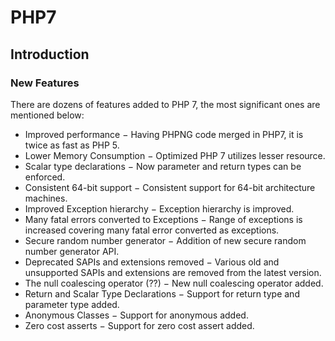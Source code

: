 # PHP7
## Introduction
### New Features
There are dozens of features added to PHP 7, the most significant ones are mentioned below:

- Improved performance − Having PHPNG code merged in PHP7, it is twice as fast as PHP 5.
- Lower Memory Consumption − Optimized PHP 7 utilizes lesser resource.
- Scalar type declarations − Now parameter and return types can be enforced.
- Consistent 64-bit support − Consistent support for 64-bit architecture machines.
- Improved Exception hierarchy − Exception hierarchy is improved.
- Many fatal errors converted to Exceptions − Range of exceptions is increased covering many fatal error converted as exceptions.
- Secure random number generator − Addition of new secure random number generator API.
- Deprecated SAPIs and extensions removed − Various old and unsupported SAPIs and extensions are removed from the latest version.
- The null coalescing operator (??) − New null coalescing operator added.
- Return and Scalar Type Declarations − Support for return type and parameter type added.
- Anonymous Classes − Support for anonymous added.
- Zero cost asserts − Support for zero cost assert added.
